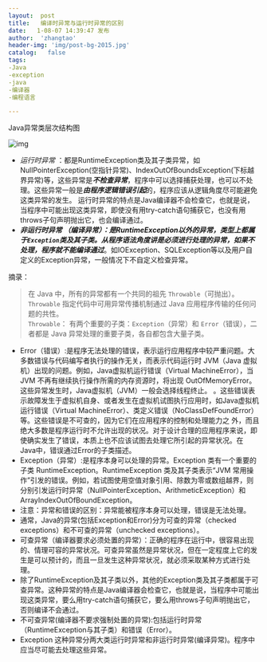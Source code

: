 ```yaml
---
layout:  post
title:   编译时异常与运行时异常的区别
date:   1-08-07 14:39:47 发布
author:  'zhangtao'
header-img: 'img/post-bg-2015.jpg'
catalog:   false
tags:
-Java
-exception
-java
-编译器
-编程语言

---
```




Java异常类层次结构图


![img](https://img-blog.csdnimg.cn/img_convert/7aa8e41f005ec8a23329e17035706bb8.png)

-  *运行时异常* ：都是RuntimeException类及其子类异常，如NullPointerException(空指针异常)、IndexOutOfBoundsException(下标越界异常)等，这些异常是***不检查异常***，程序中可以选择捕获处理，也可以不处理。这些异常一般是***由程序逻辑错误引起***的，程序应该从逻辑角度尽可能避免这类异常的发生。 运行时异常的特点是Java编译器不会检查它，也就是说，当程序中可能出现这类异常，即使没有用try-catch语句捕获它，也没有用throws子句声明抛出它，也会编译通过。 
- <em><strong>非运行时异常 （编译异常）***：是RuntimeException以外的异常，类型上都属于<code>Exception</code>类及其子类。从程序语法角度讲是必须进行处理的异常，如果***不处理，程序就不能编译通过</strong></em>。如IOException、SQLException等以及用户自定义的Exception异常，一般情况下不自定义检查异常。

摘录：

>在 Java 中，所有的异常都有一个共同的祖先 <code>Throwable</code>（可抛出）。<code>Throwable</code> 指定代码中可用异常传播机制通过 Java 应用程序传输的任何问题的共性。<br> <code>Throwable</code>： 有两个重要的子类：<code>Exception</code>（异常）和 <code>Error</code>（错误），二者都是 Java 异常处理的重要子类，各自都包含大量子类。

- Error（错误）:是程序无法处理的错误，表示运行应用程序中较严重问题。大多数错误与代码编写者执行的操作无关，而表示代码运行时 JVM（Java 虚拟机）出现的问题。例如，Java虚拟机运行错误（Virtual MachineError），当 JVM 不再有继续执行操作所需的内存资源时，将出现 OutOfMemoryError。这些异常发生时，Java虚拟机（JVM）一般会选择线程终止。 。这些错误表示故障发生于虚拟机自身、或者发生在虚拟机试图执行应用时，如Java虚拟机运行错误（Virtual MachineError）、类定义错误（NoClassDefFoundError）等。这些错误是不可查的，因为它们在应用程序的控制和处理能力之 外，而且绝大多数是程序运行时不允许出现的状况。对于设计合理的应用程序来说，即使确实发生了错误，本质上也不应该试图去处理它所引起的异常状况。在 Java中，错误通过Error的子类描述。 
- Exception（异常）:是程序本身可以处理的异常。Exception 类有一个重要的子类 RuntimeException。RuntimeException 类及其子类表示“JVM 常用操作”引发的错误。例如，若试图使用空值对象引用、除数为零或数组越界，则分别引发运行时异常（NullPointerException、ArithmeticException）和 ArrayIndexOutOfBoundException。 
- 注意：异常和错误的区别：异常能被程序本身可以处理，错误是无法处理。 
- 通常，Java的异常(包括Exception和Error)分为可查的异常（checked exceptions）和不可查的异常（unchecked exceptions）。 
- 可查异常（编译器要求必须处置的异常）：正确的程序在运行中，很容易出现的、情理可容的异常状况。可查异常虽然是异常状况，但在一定程度上它的发生是可以预计的，而且一旦发生这种异常状况，就必须采取某种方式进行处理。 
- 除了RuntimeException及其子类以外，其他的Exception类及其子类都属于可查异常。这种异常的特点是Java编译器会检查它，也就是说，当程序中可能出现这类异常，要么用try-catch语句捕获它，要么用throws子句声明抛出它，否则编译不会通过。 
- 不可查异常(编译器不要求强制处置的异常):包括运行时异常（RuntimeException与其子类）和错误（Error）。 
- Exception 这种异常分两大类运行时异常和非运行时异常(编译异常)。程序中应当尽可能去处理这些异常。

